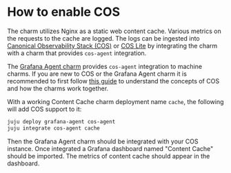 # How to enable COS

The charm utilizes Nginx as a static web content cache.
Various metrics on the requests to the cache are logged.
The logs can be ingested into [Canonical Observability Stack (COS)](https://charmhub.io/topics/canonical-observability-stack) or [COS Lite](https://charmhub.io/topics/canonical-observability-stack/editions/lite) by integrating the charm with a charm that provides `cos-agent` integration.

The [Grafana Agent charm](https://charmhub.io/grafana-agent) provides `cos-agent` integration to machine charms.
If you are new to COS or the Grafana Agent charm it is recommended to first follow [this guide](https://charmhub.io/grafana-agent/docs/using) to understand the concepts of COS and how the charms work together.

With a working Content Cache charm deployment name `cache`, the following will add COS support to it:

```bash
juju deploy grafana-agent cos-agent
juju integrate cos-agent cache
```

Then the Grafana Agent charm should be integrated with your COS instance.
Once integrated a Grafana dashboard named "Content Cache" should be imported. The metrics of content cache should appear in the dashboard.